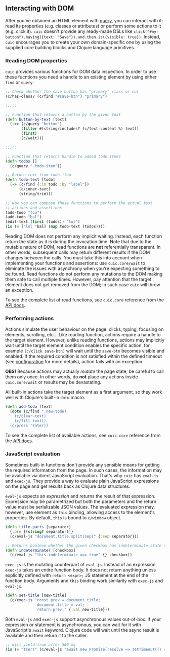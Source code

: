 ## Interacting with DOM

After you've obtained an HTML element with [query](./queries.md), you can 
interact with it: read its properties (e.g. classes or attributes) or perform 
some actions to it (e.g. click it). `cuic` doesn't provide any ready-made 
DSLs like `click("#my-button").having({text: "Save"}).and.then.is({visible: true})`.
Instead, `cuic` encourages you to create your own domain-specific one 
by using the supplied core building blocks and Clojure language primitives.

### Reading DOM properties

`cuic` provides various functions for DOM data inspection. In order to use 
these fucntions you need a handle to an existing element by using either 
`find` or `query`:

```clojure 
;; Check whether the save button has "primary" class or not
(c/has-class? (c/find "#save-btn") "primary")

;;;;;

;; Function that returns a button by the given text
(defn button-by-text [text]
  (->> (c/query "button")
       (filter #(string/includes? (c/text-content %) text))
       (first)
       (c/wait))) 

;;;;;

;; Function that returns handle to added todo items
(defn todos []
  (c/query ".todo-item"))

;; Return text from todo item
(defn todo-text [todo]
  (-> (c/find {:in todo :by "label"})
      (c/inner-text)
      (string/trim)))

;; Now you can compose these functions to perform the actual test
;; actions and assertions
(add-todo "foo")
(add-todo "bal")
(edit-text (first (todos)) "lol")
(is (= ["lol "bal] (map todo-text (todos))))
```

Reading DOM does not perform any implicit waiting. Instead, each function 
return the state as it is during the invocation time. Note that due 
to the mutable nature of DOM, read functions are **not** referentially 
transparent. In other words, subsequent calls may return different 
results if the DOM changes between the calls. You must take this 
into account when implementing your functions and assertions: use 
`cuic.core/wait` to eliminate the issues with asynchrony when you're 
expecting something to be found. Read functions do not perform any 
mutations to the DOM making them safe to call multiple times. However, 
pay attention that the target element does not get removed from the 
DOM; in such case `cuic` will throw an exception.

To see the complete list of read functions, see `cuic.core` reference
from the [API docs](https://cljdoc.org/d/cuic/cuic). 

### Performing actions

Actions simulate the user behaviour on the page: clicks, typing, focusing
on elements, scrolling, etc... Like reading function, actions require a 
handle to the target element. However, unlike reading functions, actions 
may implicitly wait until the target element condition enables the specific 
action: for example `(c/click save-btn)` will wait until the `save-btn` 
becomes visible and enabled. If the required condition is not satisfied
within the defined timeout (see [configuration](./configuration.md) for
more details), action fails with an exception.

**OBS!** Because actions may actually *mutate* the page state, be 
careful to call them only once. In other words, do **not** place any
actions inside `cuic.core/wait` or results may be devastating. 

All built-in actions take the target element as a first argument, so 
they work well with Clojure's built-in `doto` macro. 

```clojure 
(defn add-todo [text]
  (doto (c/find ".new-todo)
    (c/clear-text)
    (c/fill text))
  (c/press 'Enter))
```

To see the complete list of available actions, see `cuic.core` reference
from the [API docs](https://cljdoc.org/d/cuic/cuic). 

### JavaScript evaluation

Sometimes built-in functions don't provide any sensible means for getting
the required information from the page. In such cases, the information may
be available via direct JavaScript evaluation. That's why `cuic` has
`eval-js` and `exec-js`. They provide a way to evaluate plain JavaScript 
expressions on the page and get results back as Clojure data structures.

`eval-js` expects an *expression* and returns the result of that expression.
Expression may be parametrized but both the parameters and the return value
must be serializable JSON values. The evaluated expression may, however,
use element as `this` binding, allowing access to the element's properties.
By default, `this` is bound to `c/window` object.

```clojure 
(defn title-parts [separator]
  {:pre [(string? separator)]}
  (c/eval-js "document.title.split(sep)" {:sep separator}))

;; Returns boolean whether the given checkbox has indeterminate state or not
(defn indeterminate? [checkbox]
  (c/eval-js "this.indeterminate === true" {} checkbox))
```

`exec-js` is the mutating counterpart of `eval-js`. Instead of an expression,
`exec-js` takes an entire function body. It does not return anything unless 
explicitly defined with `return <expr>;` JS statement at the end of the function
body. Arguments and `this` binding work similarily with `exec-js` and `eval-js`.

```clojure 
(defn set-title [new-title]
  (c/exec-js "const prev = document.title;
              document.title = val;
              return prev;" {:val new-title})) 
```  

Both `eval-js` and `exec-js` support asynchronous values out-of-box. If your
expression or statement is asynchronous, you can wait for it with JavaScript's
`await` keyword. Clojure code will wait until the async result is available
and then return it to the caller. 

```clojure 
;; will yield true after 500 ms
(is (= "tsers" (c/eval-js "await new Promise(resolve => setTimeout(() => resolve('tsers'), 500))")))
```

